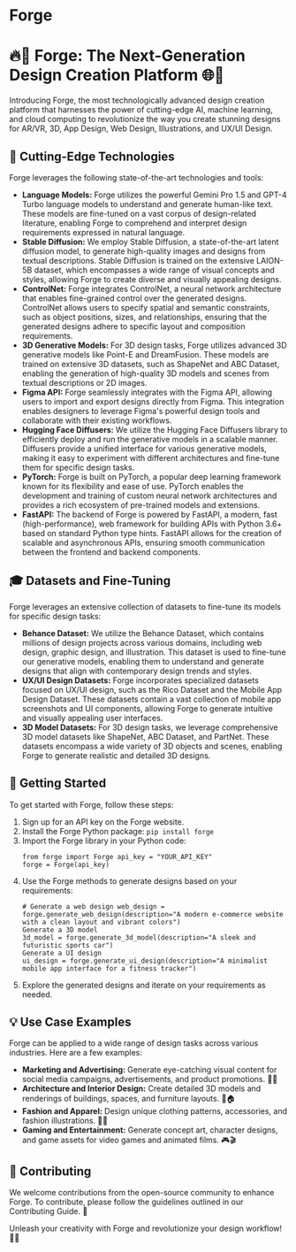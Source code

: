 # Forge
<h1>🔥🎨 Forge: The Next-Generation Design Creation Platform 🌐🎥</h1> <p>Introducing Forge, the most technologically advanced design creation platform that harnesses the power of cutting-edge AI, machine learning, and cloud computing to revolutionize the way you create stunning designs for AR/VR, 3D, App Design, Web Design, Illustrations, and UX/UI Design.</p> <h2>🌟 Cutting-Edge Technologies</h2> <p>Forge leverages the following state-of-the-art technologies and tools:</p> <ul> <li><strong>Language Models:</strong> Forge utilizes the powerful Gemini Pro 1.5 and GPT-4 Turbo language models to understand and generate human-like text. These models are fine-tuned on a vast corpus of design-related literature, enabling Forge to comprehend and interpret design requirements expressed in natural language.</li> <li><strong>Stable Diffusion:</strong> We employ Stable Diffusion, a state-of-the-art latent diffusion model, to generate high-quality images and designs from textual descriptions. Stable Diffusion is trained on the extensive LAION-5B dataset, which encompasses a wide range of visual concepts and styles, allowing Forge to create diverse and visually appealing designs.</li> <li><strong>ControlNet:</strong> Forge integrates ControlNet, a neural network architecture that enables fine-grained control over the generated designs. ControlNet allows users to specify spatial and semantic constraints, such as object positions, sizes, and relationships, ensuring that the generated designs adhere to specific layout and composition requirements.</li> <li><strong>3D Generative Models:</strong> For 3D design tasks, Forge utilizes advanced 3D generative models like Point-E and DreamFusion. These models are trained on extensive 3D datasets, such as ShapeNet and ABC Dataset, enabling the generation of high-quality 3D models and scenes from textual descriptions or 2D images.</li> <li><strong>Figma API:</strong> Forge seamlessly integrates with the Figma API, allowing users to import and export designs directly from Figma. This integration enables designers to leverage Figma's powerful design tools and collaborate with their existing workflows.</li> <li><strong>Hugging Face Diffusers:</strong> We utilize the Hugging Face Diffusers library to efficiently deploy and run the generative models in a scalable manner. Diffusers provide a unified interface for various generative models, making it easy to experiment with different architectures and fine-tune them for specific design tasks.</li> <li><strong>PyTorch:</strong> Forge is built on PyTorch, a popular deep learning framework known for its flexibility and ease of use. PyTorch enables the development and training of custom neural network architectures and provides a rich ecosystem of pre-trained models and extensions.</li> <li><strong>FastAPI:</strong> The backend of Forge is powered by FastAPI, a modern, fast (high-performance), web framework for building APIs with Python 3.6+ based on standard Python type hints. FastAPI allows for the creation of scalable and asynchronous APIs, ensuring smooth communication between the frontend and backend components.</li> </ul> <h2>🎓 Datasets and Fine-Tuning</h2> <p>Forge leverages an extensive collection of datasets to fine-tune its models for specific design tasks:</p> <ul> <li><strong>Behance Dataset:</strong> We utilize the Behance Dataset, which contains millions of design projects across various domains, including web design, graphic design, and illustration. This dataset is used to fine-tune our generative models, enabling them to understand and generate designs that align with contemporary design trends and styles.</li> <li><strong>UX/UI Design Datasets:</strong> Forge incorporates specialized datasets focused on UX/UI design, such as the Rico Dataset and the Mobile App Design Dataset. These datasets contain a vast collection of mobile app screenshots and UI components, allowing Forge to generate intuitive and visually appealing user interfaces.</li> <li><strong>3D Model Datasets:</strong> For 3D design tasks, we leverage comprehensive 3D model datasets like ShapeNet, ABC Dataset, and PartNet. These datasets encompass a wide variety of 3D objects and scenes, enabling Forge to generate realistic and detailed 3D designs.</li> </ul> <h2>🚀 Getting Started</h2> <p>To get started with Forge, follow these steps:</p> <ol> <li>Sign up for an API key on the Forge website.</li> <li>Install the Forge Python package: <code>pip install forge</code></li> <li>Import the Forge library in your Python code: <pre><code>from forge import Forge api_key = "YOUR_API_KEY"
forge = Forge(api_key)</code></pre> </li> <li>Use the Forge methods to generate designs based on your requirements: <pre><code># Generate a web design web_design = forge.generate_web_design(description="A modern e-commerce website with a clean layout and vibrant colors")
Generate a 3D model
3d_model = forge.generate_3d_model(description="A sleek and futuristic sports car")
Generate a UI design
ui_design = forge.generate_ui_design(description="A minimalist mobile app interface for a fitness tracker")</code></pre> </li> <li>Explore the generated designs and iterate on your requirements as needed.</li> </ol> <h2>💡 Use Case Examples</h2> <p>Forge can be applied to a wide range of design tasks across various industries. Here are a few examples:</p> <ul> <li><strong>Marketing and Advertising:</strong> Generate eye-catching visual content for social media campaigns, advertisements, and product promotions. 📣🎨</li> <li><strong>Architecture and Interior Design:</strong> Create detailed 3D models and renderings of buildings, spaces, and furniture layouts. 🏰🏠</li> <li><strong>Fashion and Apparel:</strong> Design unique clothing patterns, accessories, and fashion illustrations. 👗👜</li> <li><strong>Gaming and Entertainment:</strong> Generate concept art, character designs, and game assets for video games and animated films. 🎮🎬</li> </ul> <h2>🤝 Contributing</h2> <p>We welcome contributions from the open-source community to enhance Forge. To contribute, please follow the guidelines outlined in our Contributing Guide. 🙌</p> <p>Unleash your creativity with Forge and revolutionize your design workflow! 🎨✨</p>
